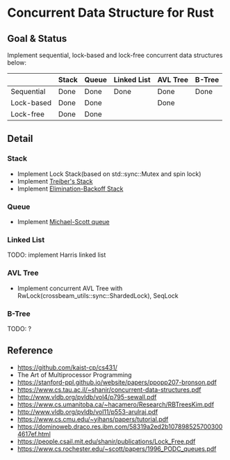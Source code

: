 # Concurrent Data Structure for Rust

## Goal & Status
Implement sequential, lock-based and lock-free concurrent data structures below:

|            | Stack | Queue | Linked List | AVL Tree | B-Tree |
|------------|-------|-------|-------------|----------|--------|
| Sequential | Done  | Done  |    Done     |   Done   |  Done  |
| Lock-based | Done  | Done  |             |   Done   |        |
| Lock-free  | Done  | Done  |             |          |        |

## Detail
### Stack
- Implement Lock Stack(based on std::sync::Mutex and spin lock)
- Implement [Treiber's Stack](https://dominoweb.draco.res.ibm.com/58319a2ed2b1078985257003004617ef.html)
- Implement [Elimination-Backoff Stack](https://people.csail.mit.edu/shanir/publications/Lock_Free.pdf)

### Queue
- Implement [Michael-Scott queue](https://www.cs.rochester.edu/~scott/papers/1996_PODC_queues.pdf)

### Linked List
TODO: implement Harris linked list

### AVL Tree
- Implement concurrent AVL Tree with RwLock(crossbeam_utils::sync::ShardedLock), SeqLock

### B-Tree
TODO: ?

## Reference
- https://github.com/kaist-cp/cs431/
- The Art of Multiprocessor Programming
- https://stanford-ppl.github.io/website/papers/ppopp207-bronson.pdf
- https://www.cs.tau.ac.il/~shanir/concurrent-data-structures.pdf
- http://www.vldb.org/pvldb/vol4/p795-sewall.pdf
- https://www.cs.umanitoba.ca/~hacamero/Research/RBTreesKim.pdf
- http://www.vldb.org/pvldb/vol11/p553-arulraj.pdf
- https://www.cs.cmu.edu/~yihans/papers/tutorial.pdf
- https://dominoweb.draco.res.ibm.com/58319a2ed2b1078985257003004617ef.html
- https://people.csail.mit.edu/shanir/publications/Lock_Free.pdf
- https://www.cs.rochester.edu/~scott/papers/1996_PODC_queues.pdf
